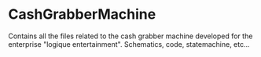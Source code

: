 # CashGrabberMachine
Contains all the files related to the cash grabber machine developed for the enterprise "logique entertainment". Schematics, code, statemachine, etc...
